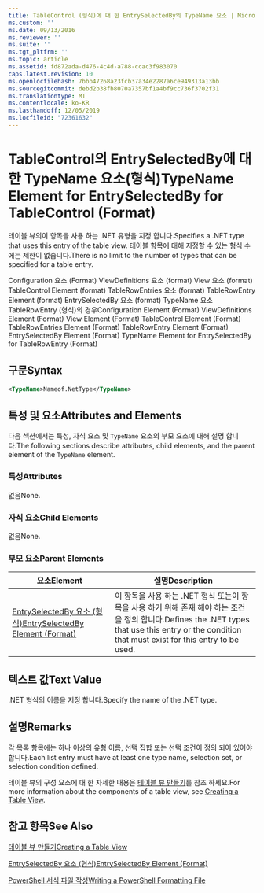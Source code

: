 ```yaml
---
title: TableControl (형식)에 대 한 EntrySelectedBy의 TypeName 요소 | Microsoft Docs
ms.custom: ''
ms.date: 09/13/2016
ms.reviewer: ''
ms.suite: ''
ms.tgt_pltfrm: ''
ms.topic: article
ms.assetid: fd872ada-d476-4c4d-a788-ccac3f983070
caps.latest.revision: 10
ms.openlocfilehash: 7bbb47268a23fcb37a34e2287a6ce949313a13bb
ms.sourcegitcommit: debd2b38fb8070a7357bf1a4bf9cc736f3702f31
ms.translationtype: MT
ms.contentlocale: ko-KR
ms.lasthandoff: 12/05/2019
ms.locfileid: "72361632"
---
```

# <a name="typename-element-for-entryselectedby-for-tablecontrol-format"></a><span data-ttu-id="1c326-102">TableControl의 EntrySelectedBy에 대한 TypeName 요소(형식)</span><span class="sxs-lookup"><span data-stu-id="1c326-102">TypeName Element for EntrySelectedBy for TableControl (Format)</span></span>

<span data-ttu-id="1c326-103">테이블 뷰의이 항목을 사용 하는 .NET 유형을 지정 합니다.</span><span class="sxs-lookup"><span data-stu-id="1c326-103">Specifies a .NET type that uses this entry of the table view.</span></span> <span data-ttu-id="1c326-104">테이블 항목에 대해 지정할 수 있는 형식 수에는 제한이 없습니다.</span><span class="sxs-lookup"><span data-stu-id="1c326-104">There is no limit to the number of types that can be specified for a table entry.</span></span>

<span data-ttu-id="1c326-105">Configuration 요소 (Format) ViewDefinitions 요소 (format) View 요소 (format) TableControl Element (format) TableRowEntries 요소 (format) TableRowEntry Element (format) EntrySelectedBy 요소 (format) TypeName 요소 TableRowEntry (형식)의 경우</span><span class="sxs-lookup"><span data-stu-id="1c326-105">Configuration Element (Format) ViewDefinitions Element (Format) View Element (Format) TableControl Element (Format) TableRowEntries Element (Format) TableRowEntry Element (Format) EntrySelectedBy Element (Format) TypeName Element for EntrySelectedBy for TableRowEntry (Format)</span></span>

## <a name="syntax"></a><span data-ttu-id="1c326-106">구문</span><span class="sxs-lookup"><span data-stu-id="1c326-106">Syntax</span></span>

```xml
<TypeName>Nameof.NetType</TypeName>
```

## <a name="attributes-and-elements"></a><span data-ttu-id="1c326-107">특성 및 요소</span><span class="sxs-lookup"><span data-stu-id="1c326-107">Attributes and Elements</span></span>

<span data-ttu-id="1c326-108">다음 섹션에서는 특성, 자식 요소 및 `TypeName` 요소의 부모 요소에 대해 설명 합니다.</span><span class="sxs-lookup"><span data-stu-id="1c326-108">The following sections describe attributes, child elements, and the parent element of the `TypeName` element.</span></span>

### <a name="attributes"></a><span data-ttu-id="1c326-109">특성</span><span class="sxs-lookup"><span data-stu-id="1c326-109">Attributes</span></span>

<span data-ttu-id="1c326-110">없음</span><span class="sxs-lookup"><span data-stu-id="1c326-110">None.</span></span>

### <a name="child-elements"></a><span data-ttu-id="1c326-111">자식 요소</span><span class="sxs-lookup"><span data-stu-id="1c326-111">Child Elements</span></span>

<span data-ttu-id="1c326-112">없음</span><span class="sxs-lookup"><span data-stu-id="1c326-112">None.</span></span>

### <a name="parent-elements"></a><span data-ttu-id="1c326-113">부모 요소</span><span class="sxs-lookup"><span data-stu-id="1c326-113">Parent Elements</span></span>

|<span data-ttu-id="1c326-114">요소</span><span class="sxs-lookup"><span data-stu-id="1c326-114">Element</span></span>|<span data-ttu-id="1c326-115">설명</span><span class="sxs-lookup"><span data-stu-id="1c326-115">Description</span></span>|
|-------------|-----------------|
|[<span data-ttu-id="1c326-116">EntrySelectedBy 요소 (형식)</span><span class="sxs-lookup"><span data-stu-id="1c326-116">EntrySelectedBy Element (Format)</span></span>](./entryselectedby-element-for-tablerowentry-for-tablecontrol-format.md)|<span data-ttu-id="1c326-117">이 항목을 사용 하는 .NET 형식 또는이 항목을 사용 하기 위해 존재 해야 하는 조건을 정의 합니다.</span><span class="sxs-lookup"><span data-stu-id="1c326-117">Defines the .NET types that use this entry or the condition that must exist for this entry to be used.</span></span>|

## <a name="text-value"></a><span data-ttu-id="1c326-118">텍스트 값</span><span class="sxs-lookup"><span data-stu-id="1c326-118">Text Value</span></span>

<span data-ttu-id="1c326-119">.NET 형식의 이름을 지정 합니다.</span><span class="sxs-lookup"><span data-stu-id="1c326-119">Specify the name of the .NET type.</span></span>

## <a name="remarks"></a><span data-ttu-id="1c326-120">설명</span><span class="sxs-lookup"><span data-stu-id="1c326-120">Remarks</span></span>

<span data-ttu-id="1c326-121">각 목록 항목에는 하나 이상의 유형 이름, 선택 집합 또는 선택 조건이 정의 되어 있어야 합니다.</span><span class="sxs-lookup"><span data-stu-id="1c326-121">Each list entry must have at least one type name, selection set, or selection condition defined.</span></span>

<span data-ttu-id="1c326-122">테이블 뷰의 구성 요소에 대 한 자세한 내용은 [테이블 뷰 만들기](./creating-a-table-view.md)를 참조 하세요.</span><span class="sxs-lookup"><span data-stu-id="1c326-122">For more information about the components of a table view, see [Creating a Table View](./creating-a-table-view.md).</span></span>

## <a name="see-also"></a><span data-ttu-id="1c326-123">참고 항목</span><span class="sxs-lookup"><span data-stu-id="1c326-123">See Also</span></span>

[<span data-ttu-id="1c326-124">테이블 뷰 만들기</span><span class="sxs-lookup"><span data-stu-id="1c326-124">Creating a Table View</span></span>](./creating-a-table-view.md)

[<span data-ttu-id="1c326-125">EntrySelectedBy 요소 (형식)</span><span class="sxs-lookup"><span data-stu-id="1c326-125">EntrySelectedBy Element (Format)</span></span>](./entryselectedby-element-for-tablerowentry-for-tablecontrol-format.md)

[<span data-ttu-id="1c326-126">PowerShell 서식 파일 작성</span><span class="sxs-lookup"><span data-stu-id="1c326-126">Writing a PowerShell Formatting File</span></span>](./writing-a-powershell-formatting-file.md)

